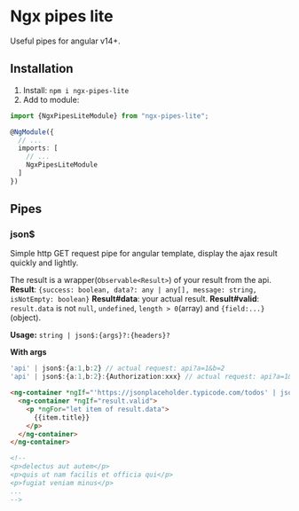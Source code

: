 # Ngx pipes lite

Useful pipes for angular v14+.

## Installation

1. Install: `npm i ngx-pipes-lite`
2. Add to module:

```typescript
import {NgxPipesLiteModule} from "ngx-pipes-lite";

@NgModule({
  // ...
  imports: [
    // ...
    NgxPipesLiteModule
  ]
})
```

## Pipes

### json$

Simple http GET request pipe for angular template, display the ajax result quickly and lightly.

The result is a wrapper(`Observable<Result>`) of your result from the api.
**Result**: `{success: boolean, data?: any | any[], message: string, isNotEmpty: boolean}`
**Result#data**: your actual result.
**Result#valid**: `result.data` is not `null`, `undefined`, `length > 0`(array) and `{field:...}`(object).

**Usage:** `string | json$:{args}?:{headers}?`

**With args**

```typescript
'api' | json$:{a:1,b:2} // actual request: api?a=1&b=2
'api' | json$:{a:1,b:2}:{Authorization:xxx} // actual request: api?a=1&b=2 with header {Authorization: xxx}
```

```html
<ng-container *ngIf="'https://jsonplaceholder.typicode.com/todos' | json$ | async as result">
  <ng-container *ngIf="result.valid">
    <p *ngFor="let item of result.data">
      {{item.title}}
    </p>
  </ng-container>
</ng-container>

<!-- 
<p>delectus aut autem</p>
<p>quis ut nam facilis et officia qui</p>
<p>fugiat veniam minus</p>
... 
-->
```

